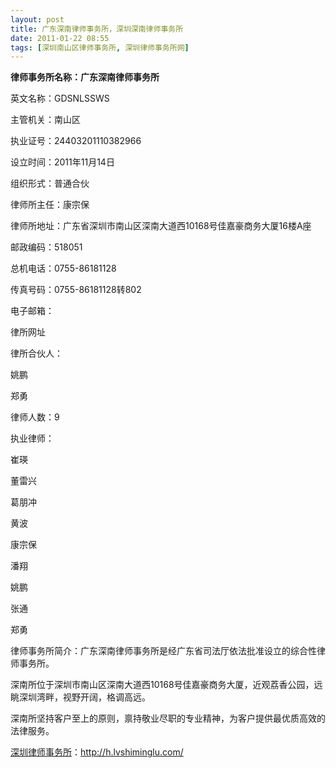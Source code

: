```yaml
---
layout: post
title: 广东深南律师事务所，深圳深南律师事务所
date: 2011-01-22 08:55
tags: [深圳南山区律师事务所, 深圳律师事务所网]
---
```

<strong>律师事务所名称：广东深南律师事务所</strong>

英文名称：GDSNLSSWS

主管机关：南山区

执业证号：24403201110382966

设立时间：2011年11月14日

组织形式：普通合伙

律师所主任：康宗保

律师所地址：广东省深圳市南山区深南大道西10168号佳嘉豪商务大厦16楼A座

邮政编码：518051

总机电话：0755-86181128

传真号码：0755-86181128转802

电子邮箱：

律所网址

律所合伙人：

姚鹏

郑勇

律师人数：9

执业律师：

崔瑛

董雷兴

葛朋冲

黄波

康宗保

潘翔

姚鹏

张通

郑勇

律师事务所简介：广东深南律师事务所是经广东省司法厅依法批准设立的综合性律师事务所。

深南所位于深圳市南山区深南大道西10168号佳嘉豪商务大厦，近观荔香公园，远眺深圳湾畔，视野开阔，格调高远。

深南所坚持客户至上的原则，禀持敬业尽职的专业精神，为客户提供最优质高效的法律服务。



<a href="http://h.lvshiminglu.com/">深圳律师事务所</a>：<a href="http://h.lvshiminglu.com/">http://h.lvshiminglu.com/</a>

